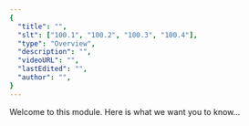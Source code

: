 ```yaml
---
{
  "title": "",
  "slt": ["100.1", "100.2", "100.3", "100.4"],
  "type": "Overview",
  "description": "",
  "videoURL": "",
  "lastEdited": "",
  "author": "",
}
---
```


Welcome to this module. Here is what we want you to know...
